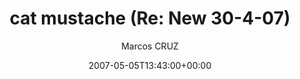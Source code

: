 ---
title: 'cat mustache (Re: New 30-4-07)'
posts: 9
hash: 't753'
author: 'Marcos CRUZ'
date: 2007-05-05T13:43:00+00:00
sources:
  - http://forums.tokipona.org/viewtopic.php%3Ft=753.html
---